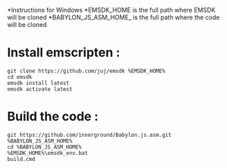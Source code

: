 *Instructions for Windows
*EMSDK_HOME is the full path where EMSDK will be cloned
*BABYLON_JS_ASM_HOME_ is the full path where the code will be cloned


# Install emscripten :

```
git clone https://github.com/juj/emsdk %EMSDK_HOME%
cd emsdk
emsdk install latest
emsdk activate latest
```


# Build the code :

```
git https://github.com/innerground/Babylon.js.asm.git %BABYLON_JS_ASM_HOME%
cd %BABYLON_JS_ASM_HOME%
%EMSDK_HOME%\emsdk_env.bat
build.cmd
```




